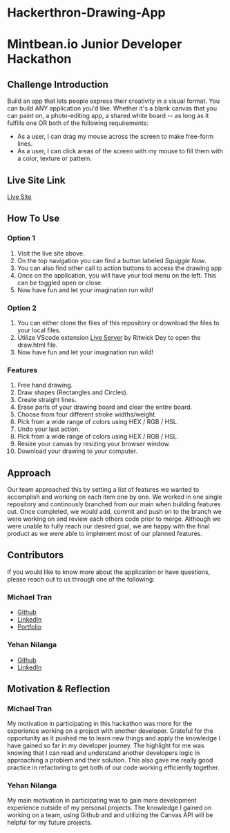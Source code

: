 # Hackerthron-Drawing-App

# Mintbean.io Junior Developer Hackathon

## Challenge Introduction

Build an app that lets people express their creativity in a visual format. You can build ANY application you'd like. Whether it's a blank canvas that you can paint on, a photo-editing app, a shared white board -- as long as it fulfills one OR both of the following requirements:

-   As a user, I can drag my mouse across the screen to make free-form lines.
-   As a user, I can click areas of the screen with my mouse to fill them with a color, texture or pattern.

## Live Site Link

[Live Site](https://squiggle-drawing-app.netlify.app/)

## How To Use

### Option 1

1. Visit the live site above.
2. On the top navigation you can find a button labeled _Squiggle Now_.
3. You can also find other call to action buttons to access the drawing app
4. Once on the application, you will have your tool menu on the left. This can be toggled open or close.
5. Now have fun and let your imagination run wild!

### Option 2

1. You can either clone the files of this repository or download the files to your local files.
2. Utilize VScode extension [Live Server](https://marketplace.visualstudio.com/items?itemName=ritwickdey.LiveServer) by Ritwick Dey to open the draw.html file.
3. Now have fun and let your imagination run wild!

### Features

1. Free hand drawing.
2. Draw shapes (Rectangles and Circles).
3. Create straight lines.
4. Erase parts of your drawing board and clear the entire board.
5. Choose from four different stroke widths/weight.
6. Pick from a wide range of colors using HEX / RGB / HSL.
7. Undo your last action.
8. Pick from a wide range of colors using HEX / RGB / HSL.
9. Resize your canvas by resizing your browser window.
10. Download your drawing to your computer.

## Approach

Our team approached this by setting a list of features we wanted to accomplish and working on each item one by one. We worked in one single repository and continously branched from our main when building features out. Once completed, we would add, commit and push on to the branch we were working on and review each others code prior to merge. Although we were unable to fully reach our desired goal, we are happy with the final product as we were able to implement most of our planned features.

## Contributors

If you would like to know more about the application or have questions, please reach out to us through one of the following:

### Michael Tran

-   [Github](https://github.com/michaelhtran120)
-   [LinkedIn](https://www.linkedin.com/in/michaelhtran120/)
-   [Portfolio](https://www.michaelhtran.com)

### Yehan Nilanga

-   [Github](https://github.com/Yehan20)
-   [LinkedIn](https://www.linkedin.com/in/yehan-nilanga-552b87161/)

## Motivation & Reflection

### Michael Tran

My motivation in participating in this hackathon was more for the experience working on a project with another developer. Grateful for the opportunity as it pushed me to learn new things and apply the knowledge I have gained so far in my developer journey. The highlight for me was knowing that I can read and understand another developers logic in approaching a problem and their solution. This also gave me really good practice in refactoring to get both of our code working efficiently together.

### Yehan Nilanga

My main motivation in participating was to gain more development experience outside of my personal projects. The knowledge I gained on working on a team, using Github and and utilizing the Canvas API will be helpful for my future projects.
